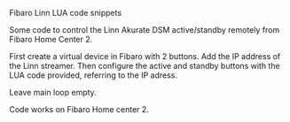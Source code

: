 Fibaro Linn LUA code snippets

Some code to control the Linn Akurate DSM active/standby remotely from Fibaro Home Center 2.

First create a virtual device in Fibaro with 2 buttons. Add the IP address of the Linn streamer.
Then configure the active and standby buttons with the LUA code provided, referring to the IP adress.

Leave main loop empty.

Code works on Fibaro Home center 2.
